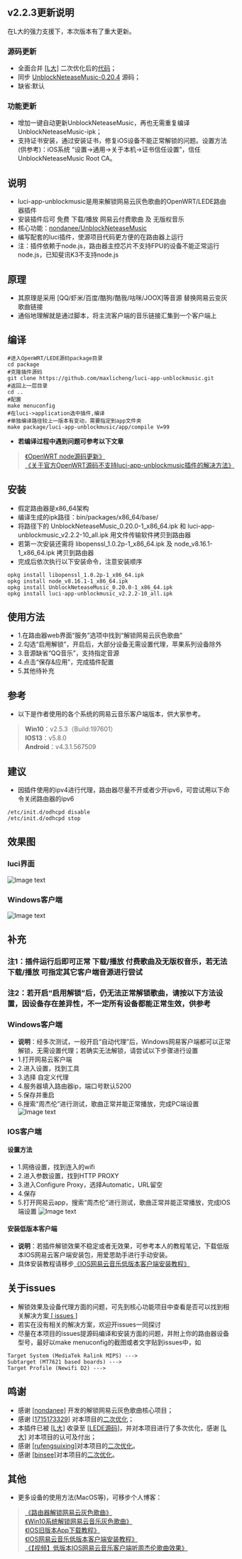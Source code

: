 ## v2.2.3更新说明
在L大的强力支援下，本次版本有了重大更新。
### 源码更新
- 全面合并 [[L大]](https://github.com/coolsnowwolf)  二次优化后的[代码](https://github.com/coolsnowwolf/lede)；
- 同步 [UnblockNeteaseMusic-0.20.4](https://github.com/nondanee/UnblockNeteaseMusic/releases) 源码；
- 缺省:默认
### 功能更新
- 增加一键自动更新UnblockNeteaseMusic，再也无需重复编译UnblockNeteaseMusic-ipk；
- 支持证书安装，通过安装证书，修复iOS设备不能正常解锁的问题。设置方法(供参考)：iOS系统 “设置->通用->关于本机->证书信任设置”，信任UnblockNeteaseMusic Root CA。

## 说明
- luci-app-unblockmusic是用来解锁网易云灰色歌曲的OpenWRT/LEDE路由器插件
- 安装插件后可 免费 下载/播放 网易云付费歌曲 及 无版权音乐
- 核心功能：[nondanee/UnblockNeteaseMusic](https://github.com/nondanee/UnblockNeteaseMusic.git) 
- 编写配套的luci插件，使源项目代码更方便的在路由器上运行
- 注：插件依赖于node.js，路由器主控芯片不支持FPU的设备不能正常运行node.js，已知斐讯K3不支持node.js

## 原理
- 其原理是采用 [QQ/虾米/百度/酷狗/酷我/咕咪/JOOX]等音源 替换网易云变灰歌曲链接
- 通俗地理解就是通过脚本，将主流客户端的音乐链接汇集到一个客户端上

## 编译
```shell
#进入OpenWRT/LEDE源码package目录
cd package
#克隆插件源码
git clone https://github.com/maxlicheng/luci-app-unblockmusic.git
#返回上一层目录
cd ..
#配置
make menuconfig
#在luci->application选中插件,编译
#单独编译路径较上一版本有变动，需要指定到app文件夹
make package/luci-app-unblockmusic/app/compile V=99
```
- **若编译过程中遇到问题可参考以下文章**
> [《OpenWRT node源码更新》](https://www.maxlicheng.com/embedded/623.html)  
> [《关于官方OpenWRT源码不支持luci-app-unblockmusic插件的解决方法》](https://www.maxlicheng.com/github/624.html)  

## 安装
- 假定路由器是x86_64架构
- 编译生成的ipk路径：bin/packages/x86_64/base/
- 将路径下的 UnblockNeteaseMusic_0.20.0-1_x86_64.ipk 和 luci-app-unblockmusic_v2.2.2-10_all.ipk 用文件传输软件拷贝到路由器
- 若第一次安装还需将 libopenssl_1.0.2p-1_x86_64.ipk 及 node_v8.16.1-1_x86_64.ipk 拷贝到路由器
- 完成后依次执行以下安装命令，注意安装顺序
```shell
opkg install libopenssl_1.0.2p-1_x86_64.ipk  
opkg install node_v8.16.1-1_x86_64.ipk
opkg install UnblockNeteaseMusic_0.20.0-1_x86_64.ipk
opkg install luci-app-unblockmusic_v2.2.2-10_all.ipk
```

## 使用方法
- 1.在路由器web界面“服务”选项中找到“解锁网易云灰色歌曲”
- 2.勾选“启用解锁”，开启后，大部分设备无需设置代理，苹果系列设备除外
- 3.音源缺省“QQ音乐”，支持指定音源
- 4.点击“保存&应用”，完成插件配置
- 5.其他待补充

## 参考
- 以下是作者使用的各个系统的网易云音乐客户端版本，供大家参考。
> **Win10**：v2.5.3（Build:197601）  
> **IOS13**：v5.8.0  
> **Android**：v4.3.1.567509  

## 建议
- 因插件使用的ipv4进行代理，路由器尽量不开或者少开ipv6，可尝试用以下命令关闭路由器的ipv6
```shell
/etc/init.d/odhcpd disable
/etc/init.d/odhcpd stop
```

## 效果图
### luci界面
![Image text](https://www.maxlicheng.com/wp-content/uploads/2019/08/v2.2.0-views1.jpg)
### Windows客户端
![Image text](https://www.maxlicheng.com/wp-content/uploads/2019/07/views2.jpg)

## 补充
### 注1：插件运行后即可正常 下载/播放 付费歌曲及无版权音乐，若无法 下载/播放 可指定其它客户端音源进行尝试
### 注2：若开启“启用解锁”后，仍无法正常解锁歌曲，请按以下方法设置，因设备存在差异性，不一定所有设备都能正常生效，供参考
### Windows客户端
- **说明**：经多次测试，一般开启“自动代理”后，Windows网易客户端都可以正常解锁，无需设置代理；若确实无法解锁，请尝试以下步骤进行设置
- 1.打开网易云客户端
- 2.进入设置，找到工具
- 3.选择 自定义代理
- 4.服务器填入路由器ip，端口号默认5200
- 5.保存并重启
- 6.搜索“周杰伦”进行测试，歌曲正常并能正常播放，完成PC端设置
![Image text](http://www.maxlicheng.com/wp-content/uploads/2019/06/luci-1.jpg)

### IOS客户端
#### 设置方法
- 1.网络设置，找到连入的wifi
- 2.进入参数设置，找到HTTP PROXY
- 3.进入Configure Proxy，选择Automatic，URL留空
- 4.保存
- 5.打开网易云app，搜索“周杰伦”进行测试，歌曲正常并能正常播放，完成IOS端设置
![Image text](https://www.maxlicheng.com/wp-content/uploads/2019/08/v2.20-views2.jpg)
#### 安装低版本客户端
- **说明**：若插件解锁效果不稳定或者无效果，可参考本人的教程笔记，下载低版本IOS网易云客户端安装包，用爱思助手进行手动安装。
- 具体安装教程请移步[《IOS网易云音乐低版本客户端安装教程》](https://www.maxlicheng.com/github/590.html)

## 关于issues
- 解锁效果及设备代理方面的问题，可先到核心功能项目中查看是否可以找到相关解决方案[ [ issues ] ](https://github.com/nondanee/UnblockNeteaseMusic/issues)
- 若实在没有相关的解决方案，欢迎开issues一同探讨
- 尽量在本项目的issues提源码编译和安装方面的问题，并附上你的路由器设备型号，最好以make menuconfig的截图或者文字贴到issues中，如
```
Target System (MediaTek Ralink MIPS) --->
Subtarget (MT7621 based boards) --->
Target Profile (Newifi D2) --->
```

## 鸣谢
- 感谢 [[nondanee]](https://github.com/nondanee) 开发的解锁网易云灰色歌曲核心项目；
- 感谢 [[1715173329]](https://github.com/1715173329) 对本项目的[二次优化](https://github.com/project-openwrt/luci-app-unblockmusic)；
- 本插件已被 [[L大]](https://github.com/coolsnowwolf) 收录至 [[LEDE源码]](https://github.com/coolsnowwolf/lede)，并对本项目进行了多次优化，感谢 [[L大]](https://github.com/coolsnowwolf) 对本项目的认可及付出；
- 感谢 [[rufengsuixing]](https://github.com/rufengsuixing)对本项目的[二次优化](https://github.com/rufengsuixing/luci-app-unblockmusic)。
- 感谢 [[binsee]](https://github.com/binsee)对本项目的[二次优化](https://github.com/binsee/luci-app-unblockmusic)。


## 其他 
- 更多设备的使用方法(MacOS等)，可移步个人博客：
> [《路由器解锁网易云灰色歌曲》](https://www.maxlicheng.com/github/232.html)  
> [《Win10系统解锁网易云音乐灰色歌曲》](https://www.maxlicheng.com/github/197.html)  
> [《IOS旧版本App下载教程》](https://www.maxlicheng.com/github/605.html)  
> [《IOS网易云音乐低版本客户端安装教程》](https://www.maxlicheng.com/github/590.html)  
> [《【视频】低版本IOS网易云音乐客户端听周杰伦歌曲效果》](https://www.bilibili.com/video/av61511828/)  



